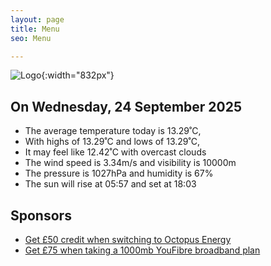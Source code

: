 ```yaml
---
layout: page
title: Menu
seo: Menu

---
```


![Logo](/images/logo.jpg){:width="832px"}

<!-- weather_marker starts -->
## On Wednesday, 24 September 2025

- The average temperature today is 13.29˚C,
- With highs of 13.29˚C and lows of 13.29˚C,
- It may feel like 12.42˚C with overcast clouds
- The wind speed is 3.34m/s and visibility is 10000m
- The pressure is 1027hPa and humidity is 67%
- The sun will rise at 05:57 and set at 18:03

<!-- weather_marker ends -->

## Sponsors

- [Get £50 credit when switching to Octopus Energy](https://bit.ly/3oD1nnS)
- [Get £75 when taking a 1000mb YouFibre broadband plan](https://aklam.io/91zWhU?)

